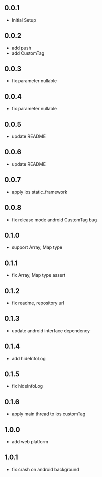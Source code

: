 ## 0.0.1

* Initial Setup

## 0.0.2

* add push
* add CustomTag

## 0.0.3

* fix parameter nullable

## 0.0.4

* fix parameter nullable

## 0.0.5

* update README

## 0.0.6

* update README

## 0.0.7

* apply ios static_framework

## 0.0.8

* fix release mode android CustomTag bug

## 0.1.0

* support Array, Map type

## 0.1.1

* fix Array, Map type assert

## 0.1.2

* fix readme, repository url

## 0.1.3

* update android interface dependency

## 0.1.4

* add hideInfoLog

## 0.1.5

* fix hideInfoLog

## 0.1.6

* apply main thread to ios customTag

## 1.0.0

* add web platform

## 1.0.1

* fix crash on android background